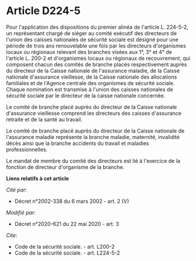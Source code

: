 # Article D224-5

Pour l'application des dispositions du premier alinéa de l'article L. 224-5-2, un représentant chargé de siéger au comité
exécutif des directeurs de l'union des caisses nationales de sécurité sociale est désigné pour une période de trois ans
renouvelable une fois par les directeurs d'organismes locaux ou régionaux relevant des branches visées aux 1°, 3° et 4° de
l'article L. 200-2 et d'organismes locaux ou régionaux de recouvrement, qui composent chacun des comités de branche placés
respectivement auprès du directeur de la Caisse nationale de l'assurance maladie, de la Caisse nationale d'assurance
vieillesse, de la Caisse nationale des allocations familiales et de l'Agence centrale des organismes de sécurité sociale.
Chaque nomination est transmise à l'union des caisses nationales de sécurité sociale par le directeur de la caisse nationale
concernée.

Le comité de branche placé auprès du directeur de la Caisse nationale d'assurance vieillesse comprend les directeurs des
caisses d'assurance retraite et de la santé au travail.

Le comité de branche placé auprès du directeur de la Caisse nationale de l'assurance maladie représente la branche maladie,
maternité, invalidité décès ainsi que la branche accidents du travail et maladies professionnelles.

Le mandat de membre du comité des directeurs est lié à l'exercice de la fonction de directeur d'organisme de la branche.

**Liens relatifs à cet article**

_Cité par_:

  - Décret n°2002-338 du 6 mars 2002 - art. 2 (V)

_Modifié par_:

  - Décret n°2020-621 du 22 mai 2020 - art. 3

_Cite_:

  - Code de la sécurité sociale. - art. L200-2
  - Code de la sécurité sociale. - art. L224-5-2
